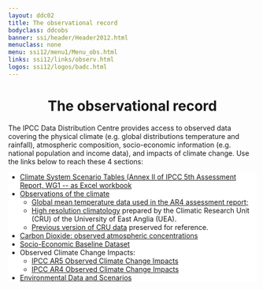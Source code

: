 ```yaml
---
layout: ddc02
title: The observational record
bodyclass: ddcobs
banner: ssi/header/Header2012.html
menuclass: none
menu: ssi12/menu1/Menu_obs.html
links: ssi12/links/observ.html
logos: ssi12/logos/badc.html
---
```

 <div id="pagetitle">
   <h1 align="center">The observational record</h1>
 </div>
   <!-- End of Page Title Block -->
 
<div id="content">
<p>
The IPCC Data Distribution Centre provides access to observed data covering the physical climate (e.g. global distributions temperature and rainfall), atmospheric composition, socio-economic information (e.g. national population and income data), and impacts of climate change. Use the links below to reach these 4 sections:
</p>

<ul class="lx" style="background:#ffffff;">
  <li class="lx"> <a class="lx" href="http://www.climatechange2013.org/images/report/WG1AR5_AIISM_Datafiles.xlsx">Climate System Scenario Tables (Annex II of IPCC 5th Assessment Report, WG1 -- as Excel workbook</a></li>
  <li class="lx"> <a class="lx" href="/observ/clim/index.html">Observations of the climate</a>
 <ul>
   <li><a href="clim/ar4_global.html">Global mean temperature data used in the AR4 assessment report;</a></li>
   <li><a href="clim/cru_ts2_1.html">High resolution climatology</a> prepared by the Climatic Research Unit (CRU) of the University of East Anglia (UEA).</li>
   <li><a href="clim/cru_climatologies.html">Previous version of CRU data</a> preserved for reference.</li>
 </ul>
  </li>
  <li class="lx"> <a class="lx" href="ddc_co2.html">Carbon Dioxide: observed atmospheric concentrations</a></li>
  <li class="lx"> <a class="lx" href="http://sedac.ipcc-data.org/ddc/baseline/index.html">Socio-Economic Baseline Dataset</a></li>
  <li class="lx">Observed Climate Change Impacts:
   <ul>
     <li class="lx"> <a class="lx" href="http://sedac.ipcc-data.org/ddc/observed_ar5/index.html">IPCC AR5 Observed Climate Change Impacts</a></li>
     <li class="lx"> <a class="lx" href="http://sedac.ipcc-data.org/ddc/observed/index.html">IPCC AR4 Observed Climate Change Impacts</a></li>
   </ul>
  </li>
  <li class="lx"> <a class="lx" href="ddc_envdata.html">Environmental Data and Scenarios</a></li>
</ul>
 
 </div><!-- End demo -->

